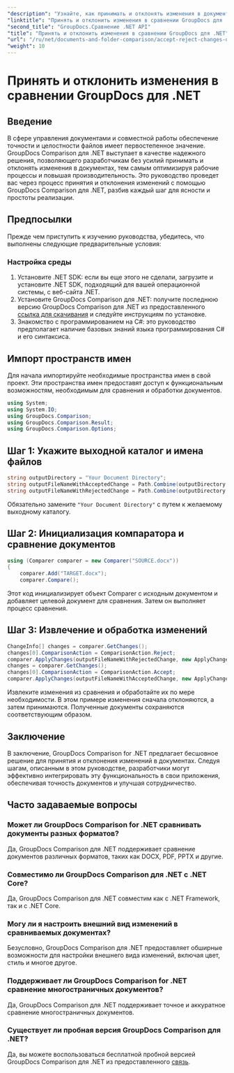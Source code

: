 ```yaml
---
"description": "Узнайте, как принимать и отклонять изменения в документах с помощью GroupDocs Comparison для .NET. Оптимизируйте свои рабочие процессы с документами без усилий."
"linktitle": "Принять и отклонить изменения в сравнении GroupDocs для .NET"
"second_title": "GroupDocs.Сравнение .NET API"
"title": "Принять и отклонить изменения в сравнении GroupDocs для .NET"
"url": "/ru/net/documents-and-folder-comparison/accept-reject-changes-dotnet/"
"weight": 10
---
```


# Принять и отклонить изменения в сравнении GroupDocs для .NET

## Введение
В сфере управления документами и совместной работы обеспечение точности и целостности файлов имеет первостепенное значение. GroupDocs Comparison для .NET выступает в качестве надежного решения, позволяющего разработчикам без усилий принимать и отклонять изменения в документах, тем самым оптимизируя рабочие процессы и повышая производительность. Это руководство проведет вас через процесс принятия и отклонения изменений с помощью GroupDocs Comparison для .NET, разбив каждый шаг для ясности и простоты реализации.
## Предпосылки
Прежде чем приступить к изучению руководства, убедитесь, что выполнены следующие предварительные условия:
### Настройка среды
1. Установите .NET SDK: если вы еще этого не сделали, загрузите и установите .NET SDK, подходящий для вашей операционной системы, с веб-сайта .NET.
2. Установите GroupDocs Comparison для .NET: получите последнюю версию GroupDocs Comparison для .NET из предоставленного [ссылка для скачивания](https://releases.groupdocs.com/comparison/net/) и следуйте инструкциям по установке.
3. Знакомство с программированием на C#: это руководство предполагает наличие базовых знаний языка программирования C# и его синтаксиса.

## Импорт пространств имен
Для начала импортируйте необходимые пространства имен в свой проект. Эти пространства имен предоставят доступ к функциональным возможностям, необходимым для сравнения и обработки документов.

```csharp
using System;
using System.IO;
using GroupDocs.Comparison;
using GroupDocs.Comparison.Result;
using GroupDocs.Comparison.Options;
```
## Шаг 1: Укажите выходной каталог и имена файлов
```csharp
string outputDirectory = "Your Document Directory";
string outputFileNameWithAcceptedChange = Path.Combine(outputDirectory, "RESULT_WITH_ACCEPTED_CHANGE.docx");
string outputFileNameWithRejectedChange = Path.Combine(outputDirectory, "RESULT_WITH_REJECTED_CHANGE.docx");
```
Обязательно замените `"Your Document Directory"` с путем к желаемому выходному каталогу.
## Шаг 2: Инициализация компаратора и сравнение документов
```csharp
using (Comparer comparer = new Comparer("SOURCE.docx"))
{
    comparer.Add("TARGET.docx");
    comparer.Compare();
```
Этот код инициализирует объект Comparer с исходным документом и добавляет целевой документ для сравнения. Затем он выполняет процесс сравнения.
## Шаг 3: Извлечение и обработка изменений
```csharp
ChangeInfo[] changes = comparer.GetChanges();
changes[0].ComparisonAction = ComparisonAction.Reject;
comparer.ApplyChanges(outputFileNameWithRejectedChange, new ApplyChangeOptions { Changes = changes, SaveOriginalState = true });
changes = comparer.GetChanges();
changes[0].ComparisonAction = ComparisonAction.Accept;
comparer.ApplyChanges(outputFileNameWithAcceptedChange, new ApplyChangeOptions { Changes = changes });
```
Извлеките изменения из сравнения и обработайте их по мере необходимости. В этом примере изменения сначала отклоняются, а затем принимаются. Полученные документы сохраняются соответствующим образом.

## Заключение
В заключение, GroupDocs Comparison for .NET предлагает бесшовное решение для принятия и отклонения изменений в документах. Следуя шагам, описанным в этом руководстве, разработчики могут эффективно интегрировать эту функциональность в свои приложения, обеспечивая точность документов и улучшая сотрудничество.
## Часто задаваемые вопросы
### Может ли GroupDocs Comparison for .NET сравнивать документы разных форматов?
Да, GroupDocs Comparison для .NET поддерживает сравнение документов различных форматов, таких как DOCX, PDF, PPTX и другие.
### Совместимо ли GroupDocs Comparison для .NET с .NET Core?
Да, GroupDocs Comparison для .NET совместим как с .NET Framework, так и с .NET Core.
### Могу ли я настроить внешний вид изменений в сравниваемых документах?
Безусловно, GroupDocs Comparison для .NET предоставляет обширные возможности для настройки внешнего вида изменений, включая цвет, стиль и многое другое.
### Поддерживает ли GroupDocs Comparison for .NET сравнение многостраничных документов?
Да, GroupDocs Comparison для .NET поддерживает точное и аккуратное сравнение многостраничных документов.
### Существует ли пробная версия GroupDocs Comparison для .NET?
Да, вы можете воспользоваться бесплатной пробной версией GroupDocs Comparison для .NET из предоставленного [связь](https://releases.groupdocs.com/).